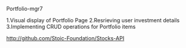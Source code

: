 Portfolio-mgr7

1.Visual display of Portfolio Page
2.Resrieving user investment details
3.Implementing CRUD operations for Portfolio items

http://github.com/Stoic-Foundation/Stocks-API